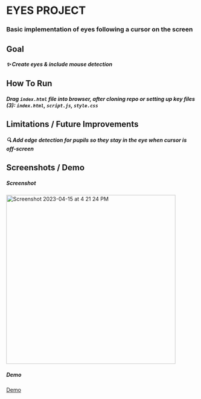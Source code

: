# EYES PROJECT

### Basic implementation of eyes following a cursor on the screen

## Goal
##### ✨ Create eyes & include mouse detection

## How To Run
##### Drag `index.html` file into browser, after cloning repo or setting up key files (3): `index.html`, `script.js`, `style.css`

## Limitations / Future Improvements
##### 🔍 Add edge detection for pupils so they stay in the eye when cursor is off-screen

## Screenshots / Demo

##### Screenshot
<img width="448" alt="Screenshot 2023-04-15 at 4 21 24 PM" src="https://user-images.githubusercontent.com/63305557/232251644-f77803e8-1666-4592-b092-858131f372b7.png">


##### Demo
[Demo](https://user-images.githubusercontent.com/63305557/232251799-50e9c4cf-a22d-46d8-b252-3e966a2c0d03.mp4)














